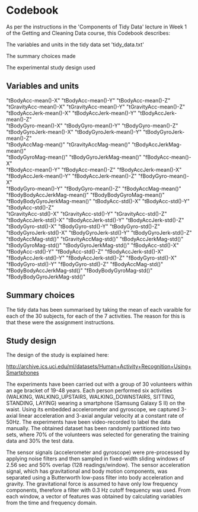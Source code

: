 # Codebook

As per the instructions in the 'Components of Tidy Data' lecture in Week 1 of the Getting and Cleaning Data course, this Codebook describes:

The variables and units in the tidy data set 'tidy_data.txt'

The summary choices made

The experimental study design used

## Variables and units
"tBodyAcc-mean()-X"           "tBodyAcc-mean()-Y"           "tBodyAcc-mean()-Z"          
"tGravityAcc-mean()-X"        "tGravityAcc-mean()-Y"        "tGravityAcc-mean()-Z"       
"tBodyAccJerk-mean()-X"       "tBodyAccJerk-mean()-Y"       "tBodyAccJerk-mean()-Z"      
"tBodyGyro-mean()-X"          "tBodyGyro-mean()-Y"          "tBodyGyro-mean()-Z"         
"tBodyGyroJerk-mean()-X"      "tBodyGyroJerk-mean()-Y"      "tBodyGyroJerk-mean()-Z"     
"tBodyAccMag-mean()"          "tGravityAccMag-mean()"       "tBodyAccJerkMag-mean()"     
"tBodyGyroMag-mean()"         "tBodyGyroJerkMag-mean()"     "fBodyAcc-mean()-X"          
"fBodyAcc-mean()-Y"           "fBodyAcc-mean()-Z"           "fBodyAccJerk-mean()-X"      
"fBodyAccJerk-mean()-Y"       "fBodyAccJerk-mean()-Z"       "fBodyGyro-mean()-X"         
"fBodyGyro-mean()-Y"          "fBodyGyro-mean()-Z"          "fBodyAccMag-mean()"         
"fBodyBodyAccJerkMag-mean()"  "fBodyBodyGyroMag-mean()"     "fBodyBodyGyroJerkMag-mean()"
"tBodyAcc-std()-X"            "tBodyAcc-std()-Y"            "tBodyAcc-std()-Z"           
"tGravityAcc-std()-X"         "tGravityAcc-std()-Y"         "tGravityAcc-std()-Z"        
"tBodyAccJerk-std()-X"        "tBodyAccJerk-std()-Y"        "tBodyAccJerk-std()-Z"       
"tBodyGyro-std()-X"           "tBodyGyro-std()-Y"           "tBodyGyro-std()-Z"          
"tBodyGyroJerk-std()-X"       "tBodyGyroJerk-std()-Y"       "tBodyGyroJerk-std()-Z"      
"tBodyAccMag-std()"           "tGravityAccMag-std()"        "tBodyAccJerkMag-std()"      
"tBodyGyroMag-std()"          "tBodyGyroJerkMag-std()"      "fBodyAcc-std()-X"           
"fBodyAcc-std()-Y"            "fBodyAcc-std()-Z"            "fBodyAccJerk-std()-X"       
"fBodyAccJerk-std()-Y"        "fBodyAccJerk-std()-Z"        "fBodyGyro-std()-X"          
"fBodyGyro-std()-Y"           "fBodyGyro-std()-Z"           "fBodyAccMag-std()"          
"fBodyBodyAccJerkMag-std()"   "fBodyBodyGyroMag-std()"      "fBodyBodyGyroJerkMag-std()"

## Summary choices
The tidy data has been summarised by taking the mean of each varaible for each of the 30 subjects, for each of the 7 activities. The reason for this is that these were the assignment instructions.

## Study design
The design of the study is explained here:

http://archive.ics.uci.edu/ml/datasets/Human+Activity+Recognition+Using+Smartphones

The experiments have been carried out with a group of 30 volunteers within an age bracket of 19-48 years. Each person performed six activities (WALKING, WALKING_UPSTAIRS, WALKING_DOWNSTAIRS, SITTING, STANDING, LAYING) wearing a smartphone (Samsung Galaxy S II) on the waist. Using its embedded accelerometer and gyroscope, we captured 3-axial linear acceleration and 3-axial angular velocity at a constant rate of 50Hz. The experiments have been video-recorded to label the data manually. The obtained dataset has been randomly partitioned into two sets, where 70% of the volunteers was selected for generating the training data and 30% the test data. 

The sensor signals (accelerometer and gyroscope) were pre-processed by applying noise filters and then sampled in fixed-width sliding windows of 2.56 sec and 50% overlap (128 readings/window). The sensor acceleration signal, which has gravitational and body motion components, was separated using a Butterworth low-pass filter into body acceleration and gravity. The gravitational force is assumed to have only low frequency components, therefore a filter with 0.3 Hz cutoff frequency was used. From each window, a vector of features was obtained by calculating variables from the time and frequency domain.